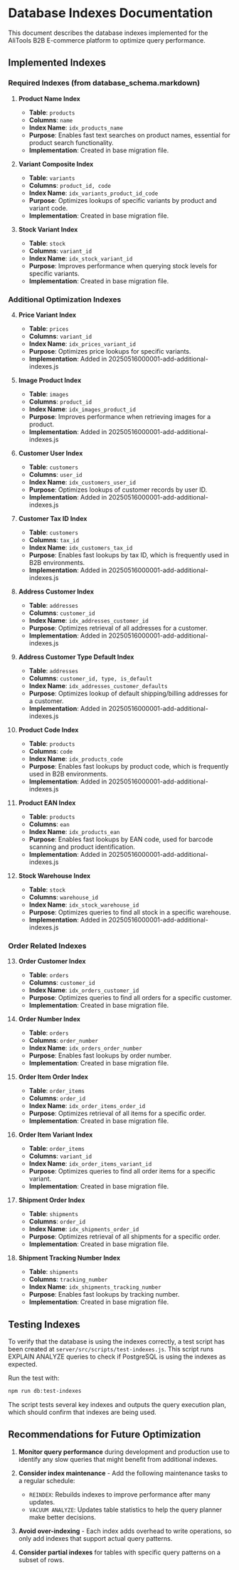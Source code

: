 # Database Indexes Documentation

This document describes the database indexes implemented for the AliTools B2B E-commerce platform to optimize query performance.

## Implemented Indexes

### Required Indexes (from database_schema.markdown)

1. **Product Name Index**
   - **Table**: `products`
   - **Columns**: `name`
   - **Index Name**: `idx_products_name`
   - **Purpose**: Enables fast text searches on product names, essential for product search functionality.
   - **Implementation**: Created in base migration file.

2. **Variant Composite Index**
   - **Table**: `variants`
   - **Columns**: `product_id, code`
   - **Index Name**: `idx_variants_product_id_code`
   - **Purpose**: Optimizes lookups of specific variants by product and variant code.
   - **Implementation**: Created in base migration file.

3. **Stock Variant Index**
   - **Table**: `stock`
   - **Columns**: `variant_id`
   - **Index Name**: `idx_stock_variant_id`
   - **Purpose**: Improves performance when querying stock levels for specific variants.
   - **Implementation**: Created in base migration file.

### Additional Optimization Indexes

4. **Price Variant Index**
   - **Table**: `prices`
   - **Columns**: `variant_id`
   - **Index Name**: `idx_prices_variant_id`
   - **Purpose**: Optimizes price lookups for specific variants.
   - **Implementation**: Added in 20250516000001-add-additional-indexes.js

5. **Image Product Index**
   - **Table**: `images`
   - **Columns**: `product_id`
   - **Index Name**: `idx_images_product_id`
   - **Purpose**: Improves performance when retrieving images for a product.
   - **Implementation**: Added in 20250516000001-add-additional-indexes.js

6. **Customer User Index**
   - **Table**: `customers`
   - **Columns**: `user_id`
   - **Index Name**: `idx_customers_user_id`
   - **Purpose**: Optimizes lookups of customer records by user ID.
   - **Implementation**: Added in 20250516000001-add-additional-indexes.js

7. **Customer Tax ID Index**
   - **Table**: `customers`
   - **Columns**: `tax_id`
   - **Index Name**: `idx_customers_tax_id`
   - **Purpose**: Enables fast lookups by tax ID, which is frequently used in B2B environments.
   - **Implementation**: Added in 20250516000001-add-additional-indexes.js

8. **Address Customer Index**
   - **Table**: `addresses`
   - **Columns**: `customer_id`
   - **Index Name**: `idx_addresses_customer_id`
   - **Purpose**: Optimizes retrieval of all addresses for a customer.
   - **Implementation**: Added in 20250516000001-add-additional-indexes.js

9. **Address Customer Type Default Index**
   - **Table**: `addresses`
   - **Columns**: `customer_id, type, is_default`
   - **Index Name**: `idx_addresses_customer_defaults`
   - **Purpose**: Optimizes lookup of default shipping/billing addresses for a customer.
   - **Implementation**: Added in 20250516000001-add-additional-indexes.js

10. **Product Code Index**
    - **Table**: `products`
    - **Columns**: `code`
    - **Index Name**: `idx_products_code`
    - **Purpose**: Enables fast lookups by product code, which is frequently used in B2B environments.
    - **Implementation**: Added in 20250516000001-add-additional-indexes.js

11. **Product EAN Index**
    - **Table**: `products`
    - **Columns**: `ean`
    - **Index Name**: `idx_products_ean`
    - **Purpose**: Enables fast lookups by EAN code, used for barcode scanning and product identification.
    - **Implementation**: Added in 20250516000001-add-additional-indexes.js

12. **Stock Warehouse Index**
    - **Table**: `stock`
    - **Columns**: `warehouse_id`
    - **Index Name**: `idx_stock_warehouse_id`
    - **Purpose**: Optimizes queries to find all stock in a specific warehouse.
    - **Implementation**: Added in 20250516000001-add-additional-indexes.js

### Order Related Indexes

13. **Order Customer Index**
    - **Table**: `orders`
    - **Columns**: `customer_id`
    - **Index Name**: `idx_orders_customer_id`
    - **Purpose**: Optimizes queries to find all orders for a specific customer.
    - **Implementation**: Created in base migration file.

14. **Order Number Index**
    - **Table**: `orders`
    - **Columns**: `order_number`
    - **Index Name**: `idx_orders_order_number`
    - **Purpose**: Enables fast lookups by order number.
    - **Implementation**: Created in base migration file.

15. **Order Item Order Index**
    - **Table**: `order_items`
    - **Columns**: `order_id`
    - **Index Name**: `idx_order_items_order_id`
    - **Purpose**: Optimizes retrieval of all items for a specific order.
    - **Implementation**: Created in base migration file.

16. **Order Item Variant Index**
    - **Table**: `order_items`
    - **Columns**: `variant_id`
    - **Index Name**: `idx_order_items_variant_id`
    - **Purpose**: Optimizes queries to find all order items for a specific variant.
    - **Implementation**: Created in base migration file.

17. **Shipment Order Index**
    - **Table**: `shipments`
    - **Columns**: `order_id`
    - **Index Name**: `idx_shipments_order_id`
    - **Purpose**: Optimizes retrieval of all shipments for a specific order.
    - **Implementation**: Created in base migration file.

18. **Shipment Tracking Number Index**
    - **Table**: `shipments`
    - **Columns**: `tracking_number`
    - **Index Name**: `idx_shipments_tracking_number`
    - **Purpose**: Enables fast lookups by tracking number.
    - **Implementation**: Created in base migration file.

## Testing Indexes

To verify that the database is using the indexes correctly, a test script has been created at `server/src/scripts/test-indexes.js`. This script runs EXPLAIN ANALYZE queries to check if PostgreSQL is using the indexes as expected.

Run the test with:

```bash
npm run db:test-indexes
```

The script tests several key indexes and outputs the query execution plan, which should confirm that indexes are being used.

## Recommendations for Future Optimization

1. **Monitor query performance** during development and production use to identify any slow queries that might benefit from additional indexes.

2. **Consider index maintenance** - Add the following maintenance tasks to a regular schedule:
   - `REINDEX`: Rebuilds indexes to improve performance after many updates.
   - `VACUUM ANALYZE`: Updates table statistics to help the query planner make better decisions.

3. **Avoid over-indexing** - Each index adds overhead to write operations, so only add indexes that support actual query patterns.

4. **Consider partial indexes** for tables with specific query patterns on a subset of rows. 